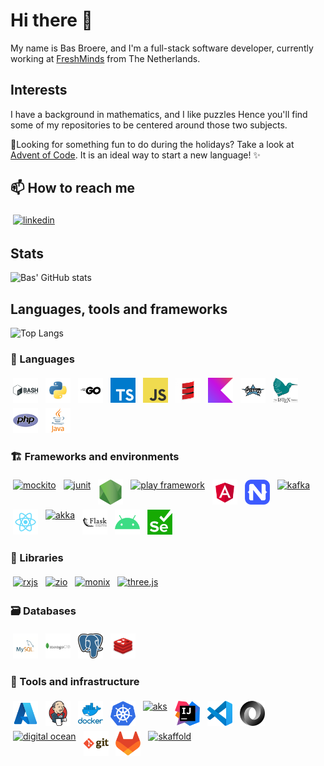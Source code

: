 # Hi there 👋

My name is Bas Broere, and I'm a full-stack software developer, currently working
at [FreshMinds](https://www.fresh-minds.nl/) from The Netherlands.

## Interests
I have a background in mathematics, and I like puzzles
Hence you'll find some of my repositories to be centered around those two subjects.

🎄Looking for something fun to do during the holidays? Take a look at [Advent of Code](https://adventofcode.com/).
It is an ideal way to start a new language! ✨

## 📫 How to reach me

<p>
<a href="https://www.linkedin.com/in/bas-broere/"><img alt="linkedin" src="https://content.linkedin.com/content/dam/me/business/en-us/amp/brand-site/v2/bg/LI-Bug.svg.original.svg" height="40" style="vertical-align:top; margin:4px"></a>
</p>

## Stats

![Bas' GitHub stats](https://github-readme-stats.vercel.app/api?username=yomantica&show_icons=true&theme=shades-of-purple)

## Languages, tools and frameworks

![Top Langs](https://github-readme-stats.vercel.app/api/top-langs/?username=yomantica&theme=shades-of-purple)

### 💬 Languages
<p>
<a href="https://github.com/topics/bash"><img alt="bash" src="https://raw.githubusercontent.com/github/explore/80688e429a7d4ef2fca1e82350fe8e3517d3494d/topics/bash/bash.png" height="40" style="vertical-align:top; margin:4px"></a>
<a href="https://github.com/topics/python"><img alt="python" src="https://raw.githubusercontent.com/github/explore/80688e429a7d4ef2fca1e82350fe8e3517d3494d/topics/python/python.png" height="40" style="vertical-align:top; margin:4px"></a>
<a href="https://github.com/topics/go"><img alt="go" src="https://raw.githubusercontent.com/github/explore/80688e429a7d4ef2fca1e82350fe8e3517d3494d/topics/go/go.png" height="40" style="vertical-align:top; margin:4px"></a>
<a href="https://github.com/topics/typescript"><img alt="typescript" src="https://raw.githubusercontent.com/github/explore/80688e429a7d4ef2fca1e82350fe8e3517d3494d/topics/typescript/typescript.png" height="40" style="vertical-align:top; margin:4px"></a>
<a href="https://github.com/topics/javascript"><img alt="javascript" src="https://raw.githubusercontent.com/github/explore/80688e429a7d4ef2fca1e82350fe8e3517d3494d/topics/javascript/javascript.png" height="40" style="vertical-align:top; margin:4px"></a>
<a href="https://github.com/topics/scala"><img alt="scala" src="https://raw.githubusercontent.com/github/explore/80688e429a7d4ef2fca1e82350fe8e3517d3494d/topics/scala/scala.png" height="40" style="vertical-align:top; margin:4px"></a>
<a href="https://github.com/topics/kotlin"><img alt="kotlin" src="https://raw.githubusercontent.com/github/explore/80688e429a7d4ef2fca1e82350fe8e3517d3494d/topics/kotlin/kotlin.png" height="40" style="vertical-align:top; margin:4px"></a>
<a href="https://github.com/topics/groovy"><img alt="groovy" src="https://raw.githubusercontent.com/github/explore/b15b6cf1726418913aafbf337a749dded180279d/topics/groovy/groovy.png" height="40" style="vertical-align:top; margin:4px"></a>
<a href="https://github.com/topics/latex"><img alt="latex" src="https://raw.githubusercontent.com/github/explore/80688e429a7d4ef2fca1e82350fe8e3517d3494d/topics/latex/latex.png" height="40" style="vertical-align:top; margin:4px"></a>
<a href="https://github.com/topics/php"><img alt="php" src="https://raw.githubusercontent.com/github/explore/80688e429a7d4ef2fca1e82350fe8e3517d3494d/topics/php/php.png" height="40" style="vertical-align:top; margin:4px"></a>
<a href="https://github.com/topics/java"><img alt="java" src="https://raw.githubusercontent.com/github/explore/80688e429a7d4ef2fca1e82350fe8e3517d3494d/topics/java/java.png" height="40" style="vertical-align:top; margin:4px"></a>
</p>

### 🏗️ Frameworks and environments
<p>
<a href="https://github.com/topics/mockito"><img alt="mockito" src="https://avatars.githubusercontent.com/u/2054056?s=200&v=4" height="40" style="vertical-align:top; margin:4px"></a>
<a href="https://github.com/topics/junit"><img alt="junit" src="https://avatars.githubusercontent.com/u/874086?s=200&v=4" height="40" style="vertical-align:top; margin:4px"></a>
<a href="https://github.com/topics/nodejs"><img alt="nodejs" src="https://raw.githubusercontent.com/github/explore/80688e429a7d4ef2fca1e82350fe8e3517d3494d/topics/nodejs/nodejs.png" height="40" style="vertical-align:top; margin:4px"></a>
<a href="https://github.com/playframework/playframework"><img alt="play framework" src="https://avatars.githubusercontent.com/u/319107?s=200&v=4" height="40" style="vertical-align:top; margin:4px"></a>
<a href="https://github.com/topics/angular"><img alt="angular" src="https://raw.githubusercontent.com/github/explore/80688e429a7d4ef2fca1e82350fe8e3517d3494d/topics/angular/angular.png" height="40" style="vertical-align:top; margin:4px"></a>
<a href="https://github.com/topics/nativescript"><img alt="nativescript" src="https://raw.githubusercontent.com/github/explore/80688e429a7d4ef2fca1e82350fe8e3517d3494d/topics/nativescript/nativescript.png" height="40" style="vertical-align:top; margin:4px"></a>
<a href="https://github.com/apache/kafka"><img alt="kafka" src="https://upload.wikimedia.org/wikipedia/commons/thumb/0/05/Apache_kafka.svg/308px-Apache_kafka.svg.png" height="40" style="vertical-align:top; margin:4px"></a>
<a href="https://github.com/topics/react"><img alt="react" src="https://raw.githubusercontent.com/github/explore/80688e429a7d4ef2fca1e82350fe8e3517d3494d/topics/react/react.png" height="40" style="vertical-align:top; margin:4px"></a>
<a href="https://github.com/akka"><img alt="akka" src="https://avatars.githubusercontent.com/u/1496237?s=200&v=4" height="40" style="vertical-align:top; margin:4px"></a>
<a href="https://github.com/topics/flask"><img alt="flask" src="https://raw.githubusercontent.com/github/explore/80688e429a7d4ef2fca1e82350fe8e3517d3494d/topics/flask/flask.png" height="40" style="vertical-align:top; margin:4px"></a>
<a href="https://github.com/topics/android"><img alt="android" src="https://raw.githubusercontent.com/github/explore/80688e429a7d4ef2fca1e82350fe8e3517d3494d/topics/android/android.png" height="40" style="vertical-align:top; margin:4px"></a>
<a href="https://github.com/topics/selenium"><img alt="selenium" src="https://raw.githubusercontent.com/github/explore/6c7084bb772f6fabaae377f5ae4a607594234ee6/topics/selenium/selenium.png" height="40" style="vertical-align:top; margin:4px"></a>
</p>

### 📖 Libraries
<p>
<a href="https://github.com/ReactiveX/rxjs"><img alt="rxjs" src="https://avatars.githubusercontent.com/u/6407041?s=200&v=4" height="40" style="vertical-align:top; margin:4px"></a>
<a href="https://github.com/zio/zio"><img alt="zio" src="https://avatars.githubusercontent.com/u/49655448?s=200&v=4" height="40" style="vertical-align:top; margin:4px"></a>
<a href="https://github.com/monix/monix"><img alt="monix" src="https://avatars.githubusercontent.com/u/16490874?s=200&v=4" height="40" style="vertical-align:top; margin:4px"></a>
<a href="https://github.com/mrdoob/three.js"><img alt="three.js" src="https://upload.wikimedia.org/wikipedia/commons/thumb/3/3f/Three.js_Icon.svg/1024px-Three.js_Icon.svg.png" height="40" style="vertical-align:top; margin:4px"></a>
</p>

### 🗃️ Databases
<p>
<a href="https://github.com/topics/mysql"><img alt="mysql" src="https://raw.githubusercontent.com/github/explore/80688e429a7d4ef2fca1e82350fe8e3517d3494d/topics/mysql/mysql.png" height="40" style="vertical-align:top; margin:4px"></a>
<a href="https://github.com/topics/mongodb"><img alt="mongodb" src="https://raw.githubusercontent.com/github/explore/80688e429a7d4ef2fca1e82350fe8e3517d3494d/topics/mongodb/mongodb.png" height="40" style="vertical-align:top; margin:4px"></a>
<a href="https://github.com/topics/postgres"><img alt="postgres" src="https://raw.githubusercontent.com/github/explore/80688e429a7d4ef2fca1e82350fe8e3517d3494d/topics/postgresql/postgresql.png" height="40" style="vertical-align:top; margin:4px"></a>
<a href="https://github.com/topics/redis"><img alt="redis" src="https://raw.githubusercontent.com/github/explore/80688e429a7d4ef2fca1e82350fe8e3517d3494d/topics/redis/redis.png" height="40" style="vertical-align:top; margin:4px"></a>
</p>

### 🧰 Tools and infrastructure
<p>
<a href="https://github.com/topics/azure"><img alt="azure" src="https://raw.githubusercontent.com/github/explore/80688e429a7d4ef2fca1e82350fe8e3517d3494d/topics/azure/azure.png" height="40" style="vertical-align:top; margin:4px"></a>
<a href="https://github.com/topics/jenkins"><img alt="jenkins" src="https://raw.githubusercontent.com/github/explore/4546263bd5739353083c33dada43f8f31e7d1fd6/topics/jenkins/jenkins.png" height="40" style="vertical-align:top; margin:4px"></a>
<a href="https://github.com/topics/docker"><img alt="docker" src="https://raw.githubusercontent.com/github/explore/80688e429a7d4ef2fca1e82350fe8e3517d3494d/topics/docker/docker.png" height="40" style="vertical-align:top; margin:4px"></a>
<a href="https://github.com/topics/kubernetes"><img alt="kubernetes" src="https://raw.githubusercontent.com/github/explore/80688e429a7d4ef2fca1e82350fe8e3517d3494d/topics/kubernetes/kubernetes.png" height="40" style="vertical-align:top; margin:4px"></a>
<a href="https://github.com/topics/aks"><img alt="aks" src="https://user-images.githubusercontent.com/62383372/171868107-f31270ea-c2c0-4a97-abcb-561b75cee968.png" height="40" style="vertical-align:top; margin:4px"></a> 
<a href="https://github.com/topics/intellij"><img alt="intellij" src="https://raw.githubusercontent.com/github/explore/caa262eeb858e81282d6f651d6eef1f8730b54ba/topics/intellij-idea/intellij-idea.png" height="40" style="vertical-align:top; margin:4px"></a>
<a href="https://github.com/topics/vscode"><img alt="vscode" src="https://raw.githubusercontent.com/github/explore/bbd48b997e8d0bef63f676eca4da5e1f76487b56/topics/visual-studio-code/visual-studio-code.png" height="40" style="vertical-align:top; margin:4px"></a>
<a href="https://github.com/topics/json"><img alt="json" src="https://raw.githubusercontent.com/github/explore/80688e429a7d4ef2fca1e82350fe8e3517d3494d/topics/json/json.png" height="40" style="vertical-align:top; margin:4px"></a>
<a href="https://www.digitalocean.com/"><img alt="digital ocean" src="https://upload.wikimedia.org/wikipedia/commons/thumb/f/ff/DigitalOcean_logo.svg/1024px-DigitalOcean_logo.svg.png" height="40" style="vertical-align:top; margin:4px"></a>
<a href="https://github.com/topics/git"><img alt="git" src="https://raw.githubusercontent.com/github/explore/80688e429a7d4ef2fca1e82350fe8e3517d3494d/topics/git/git.png" height="40" style="vertical-align:top; margin:4px"></a>
<a href="https://github.com/topics/gitlab"><img alt="gitlab" src="https://raw.githubusercontent.com/github/explore/3f5c1e7d83bce81b0872ac88d46532515bdc88ef/topics/gitlab/gitlab.png" height="40" style="vertical-align:top; margin:4px"></a>
<a href="https://skaffold.dev/"><img alt="skaffold" src="https://skaffold.dev/images/skaffold-logo-white.png" height="40" style="vertical-align:top; margin:4px"></a>
</p>